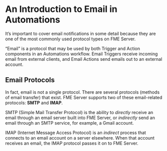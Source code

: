 # An Introduction to Email in Automations

It’s important to cover email notifications in some detail because they are one of the most commonly used protocol types on FME Server.

“Email” is a protocol that may be used by both Trigger and Action components in an Automations workflow. Email Triggers receive incoming email from external clients, and Email Actions send emails out to an external account.


## Email Protocols ##

In fact, email is not a single protocol. There are several protocols (methods of email transfer) that exist. FME Server supports two of these email-related protocols: **SMTP** and **IMAP**.

SMTP (Simple Mail Transfer Protocol) is the ability to *directly* receive an email through an email server built into FME Server, or *indirectly* send an email through an SMTP service, for example, a Gmail account.

IMAP (Internet Message Access Protocol) is an *indirect* process that connects to an email account on a server elsewhere. When that account receives an email, the IMAP protocol passes it on to FME Server.
